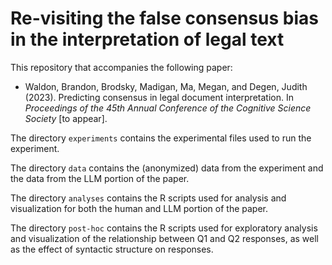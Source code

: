 # Re-visiting the false consensus bias in the interpretation of legal text 

This repository that accompanies the following paper: 

- Waldon, Brandon, Brodsky, Madigan, Ma, Megan, and Degen, Judith (2023). Predicting consensus in legal document interpretation. In *Proceedings of the 45th Annual Conference of the Cognitive Science Society* [to appear]. 

The directory `experiments` contains the experimental files used to run the experiment. 

The directory `data` contains the (anonymized) data from the experiment and the data from the LLM portion of the paper. 

The directory `analyses` contains the R scripts used for analysis and visualization for both the human and LLM portion of the paper. 

The directory `post-hoc` contains the R scripts used for exploratory analysis and visualization of the relationship between Q1 and Q2 responses, as well as the effect of syntactic structure on responses. 

